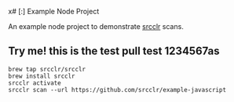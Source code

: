 x# [:] Example Node Project

An example node project to demonstrate [srcclr](https://www.srcclr.com) scans.


## Try me! this is the test pull test 1234567as


```
brew tap srcclr/srcclr
brew install srcclr
srcclr activate
srcclr scan --url https://github.com/srcclr/example-javascript
```
